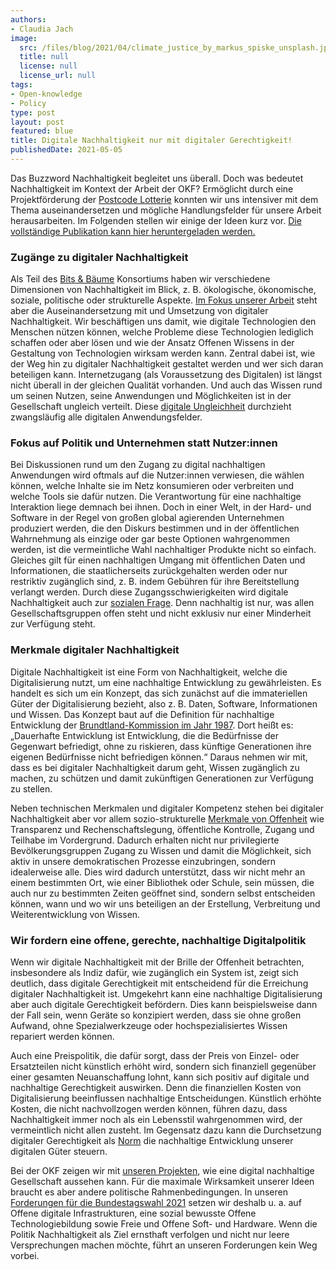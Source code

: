 ```yaml
---
authors:
- Claudia Jach
image:
  src: /files/blog/2021/04/climate_justice_by_markus_spiske_unsplash.jpg
  title: null
  license: null
  license_url: null
tags:
- Open-knowledge
- Policy
type: post
layout: post
featured: blue
title: Digitale Nachhaltigkeit nur mit digitaler Gerechtigkeit!
publishedDate: 2021-05-05
---
```


Das Buzzword Nachhaltigkeit begleitet uns überall. Doch was bedeutet Nachhaltigkeit im Kontext der Arbeit der OKF? Ermöglicht durch eine Projektförderung der [Postcode Lotterie](https://codefor.de/blog/code-for-climate-open-data-day/) konnten wir uns intensiver mit dem Thema auseinandersetzen und mögliche Handlungsfelder für unsere Arbeit herausarbeiten. Im Folgenden stellen wir einige der Ideen kurz vor. [Die vollständige Publikation kann hier heruntergeladen werden.](https://raw.githubusercontent.com/okfde/okfn.de/master/static/files/blog/2021/05/Digitale%20Nachhaltigkeit%20nur%20mit%20digitaler%20Gerechtigkeit.pdf)

### Zugänge zu digitaler Nachhaltigkeit

Als Teil des [Bits & Bäume](https://bits-und-baeume.org/de) Konsortiums haben wir verschiedene Dimensionen von Nachhaltigkeit im Blick, z. B. ökologische, ökonomische, soziale, politische oder strukturelle Aspekte. [Im Fokus unserer Arbeit](https://okfn.de/profil/) steht aber die Auseinandersetzung mit und Umsetzung von digitaler Nachhaltigkeit. Wir beschäftigen uns damit, wie digitale Technologien den Menschen nützen können, welche Probleme diese Technologien lediglich schaffen oder aber lösen und wie der Ansatz Offenen Wissens in der Gestaltung von Technologien wirksam werden kann. Zentral dabei ist, wie der Weg hin zu digitaler Nachhaltigkeit gestaltet werden und wer sich daran beteiligen kann. Internetzugang (als Voraussetzung des Digitalen) ist längst nicht überall in der gleichen Qualität vorhanden. Und auch das Wissen rund um seinen Nutzen, seine Anwendungen und Möglichkeiten ist in der Gesellschaft ungleich verteilt. Diese [digitale Ungleichheit](https://www.ffg.at/sites/default/files/allgemeine_downloads/strukturprogramme/Laura%20Bassi%204.0/Studie_Digitale_Ungleichheit_barrierefrei_final.pdf) durchzieht zwangsläufig alle digitalen Anwendungsfelder.

### Fokus auf Politik und Unternehmen statt Nutzer:innen

Bei Diskussionen rund um den Zugang zu digital nachhaltigen Anwendungen wird oftmals auf die Nutzer:innen verwiesen, die wählen können, welche Inhalte sie im Netz konsumieren oder verbreiten und welche Tools sie dafür nutzen. Die Verantwortung für eine nachhaltige Interaktion liege demnach bei ihnen. Doch in einer Welt, in der Hard- und Software in der Regel von großen global agierenden Unternehmen produziert werden, die den Diskurs bestimmen und in der öffentlichen Wahrnehmung als einzige oder gar beste Optionen wahrgenommen werden, ist die vermeintliche Wahl nachhaltiger Produkte nicht so einfach. Gleiches gilt für einen nachhaltigen Umgang mit öffentlichen Daten und Informationen, die staatlicherseits zurückgehalten werden oder nur restriktiv zugänglich sind, z. B. indem Gebühren für ihre Bereitstellung verlangt werden. Durch diese Zugangsschwierigkeiten wird digitale Nachhaltigkeit auch zur [sozialen Frage](https://dspace.ub.uni-siegen.de/bitstream/ubsi/1197/1/Verstaendig_Klein_Iske_Zero_Level_Digital_Divide.pdf). Denn nachhaltig ist nur, was allen Gesellschaftsgruppen offen steht und nicht exklusiv nur einer Minderheit zur Verfügung steht.

### Merkmale digitaler Nachhaltigkeit

Digitale Nachhaltigkeit ist eine Form von Nachhaltigkeit, welche die Digitalisierung nutzt, um eine nachhaltige Entwicklung zu gewährleisten. Es handelt es sich um ein Konzept, das sich zunächst auf die immateriellen Güter der Digitalisierung bezieht, also z. B. Daten, Software, Informationen und Wissen. Das Konzept baut auf die Definition für nachhaltige Entwicklung der [Brundtland-Kommission im Jahr 1987](https://en.wikisource.org/wiki/Brundtland_Report). Dort heißt es: „Dauerhafte Entwicklung ist Entwicklung, die die Bedürfnisse der Gegenwart befriedigt, ohne zu riskieren, dass künftige Generationen ihre eigenen Bedürfnisse nicht befriedigen können.“ Daraus nehmen wir mit, dass es bei digitaler Nachhaltigkeit darum geht, Wissen zugänglich zu machen, zu schützen und damit zukünftigen Generationen zur Verfügung zu stellen.

Neben technischen Merkmalen und digitaler Kompetenz stehen bei digitaler Nachhaltigkeit aber vor allem sozio-strukturelle [Merkmale von Offenheit](https://upload.wikimedia.org/wikipedia/commons/a/a9/ABC_der_Offenheit_-_Brosch%C3%BCre_%282019%29.pdf) wie Transparenz und Rechenschaftslegung, öffentliche Kontrolle, Zugang und Teilhabe im Vordergrund. Dadurch erhalten nicht nur privilegierte Bevölkerungsgruppen Zugang zu Wissen und damit die Möglichkeit, sich aktiv in unsere demokratischen Prozesse einzubringen, sondern idealerweise alle. Dies wird dadurch unterstützt, dass wir nicht mehr an einem bestimmten Ort, wie einer Bibliothek oder Schule, sein müssen, die auch nur zu bestimmten Zeiten geöffnet sind, sondern selbst entscheiden können, wann und wo wir uns beteiligen an der Erstellung, Verbreitung und Weiterentwicklung von Wissen.

### Wir fordern eine offene, gerechte, nachhaltige Digitalpolitik

Wenn wir digitale Nachhaltigkeit mit der Brille der Offenheit betrachten, insbesondere als Indiz dafür, wie zugänglich ein System ist, zeigt sich deutlich, dass digitale Gerechtigkeit mit entscheidend für die Erreichung digitaler Nachhaltigkeit ist. Umgekehrt kann eine nachhaltige Digitalisierung aber auch digitale Gerechtigkeit befördern. Dies kann beispielsweise dann der Fall sein, wenn Geräte so konzipiert werden, dass sie ohne großen Aufwand, ohne Spezialwerkzeuge oder hochspezialisiertes Wissen repariert werden können.

Auch eine Preispolitik, die dafür sorgt, dass der Preis von Einzel- oder Ersatzteilen nicht künstlich erhöht wird, sondern sich finanziell gegenüber einer gesamten Neuanschaffung lohnt, kann sich positiv auf digitale und nachhaltige Gerechtigkeit auswirken. Denn die finanziellen Kosten von Digitalisierung beeinflussen nachhaltige Entscheidungen. Künstlich erhöhte Kosten, die nicht nachvollzogen werden können, führen dazu, dass Nachhaltigkeit immer noch als ein Lebensstil wahrgenommen wird, der vermeintlich nicht allen zusteht. Im Gegensatz dazu kann die Durchsetzung digitaler Gerechtigkeit als [Norm](https://netzpolitik.org/2019/un-bericht-kritisiert-einsatz-neuer-technologien-in-sozialsystemen/) die nachhaltige Entwicklung unserer digitalen Güter steuern.

Bei der OKF zeigen wir mit [unseren Projekten](https://okfn.de/projekte/), wie eine digital nachhaltige Gesellschaft aussehen kann. Für die maximale Wirksamkeit unserer Ideen braucht es aber andere politische Rahmenbedingungen. In unseren [Forderungen für die Bundestagswahl 2021](https://okfn.de/blog/2021/03/okf-digitalpolitische-forderungen/) setzen wir deshalb u. a. auf Offene digitale Infrastrukturen, eine sozial bewusste Offene Technologiebildung sowie Freie und Offene Soft- und Hardware. Wenn die Politik Nachhaltigkeit als Ziel ernsthaft verfolgen und nicht nur leere Versprechungen machen möchte, führt an unseren Forderungen kein Weg vorbei.